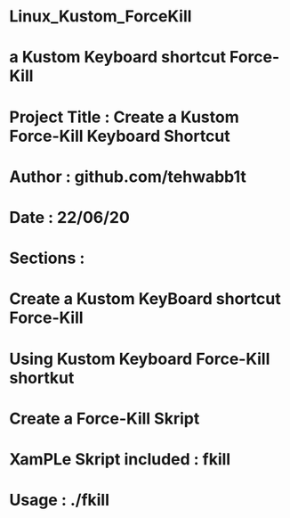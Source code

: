 # Linux_Kustom_ForceKill
# a Kustom Keyboard shortcut Force-Kill
# 
# Project Title : Create a Kustom Force-Kill Keyboard Shortcut
# Author : github.com/tehwabb1t
# Date : 22/06/20 
# 
# Sections :
# Create a Kustom KeyBoard shortcut Force-Kill
# Using Kustom Keyboard Force-Kill shortkut
# Create a Force-Kill Skript
# 
# XamPLe Skript included : fkill
# Usage : ./fkill
#
